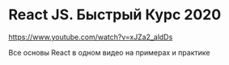 # React JS. Быстрый Курс 2020

https://www.youtube.com/watch?v=xJZa2_aldDs

Все основы React в одном видео на примерах и практике